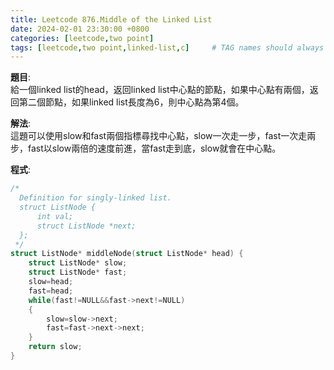 ```yaml
---
title: Leetcode 876.Middle of the Linked List
date: 2024-02-01 23:30:00 +0800 
categories: [leetcode,two point]
tags: [leetcode,two point,linked-list,c]     # TAG names should always be lowercase
---
```

**題目**:  
給一個linked list的head，返回linked list中心點的節點，如果中心點有兩個，返回第二個節點，如果linked list長度為6，則中心點為第4個。

**解法**:  
這題可以使用slow和fast兩個指標尋找中心點，slow一次走一步，fast一次走兩步，fast以slow兩倍的速度前進，當fast走到底，slow就會在中心點。

**程式**:  
```c
/*
  Definition for singly-linked list.
  struct ListNode {
      int val;
      struct ListNode *next;
  };
 */
struct ListNode* middleNode(struct ListNode* head) {
    struct ListNode* slow;
    struct ListNode* fast;
    slow=head;
    fast=head;
    while(fast!=NULL&&fast->next!=NULL)
    {
        slow=slow->next;
        fast=fast->next->next;
    }
    return slow;
} 
```